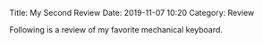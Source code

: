 Title: My Second Review
Date: 2019-11-07 10:20
Category: Review

Following is a review of my favorite mechanical keyboard.
